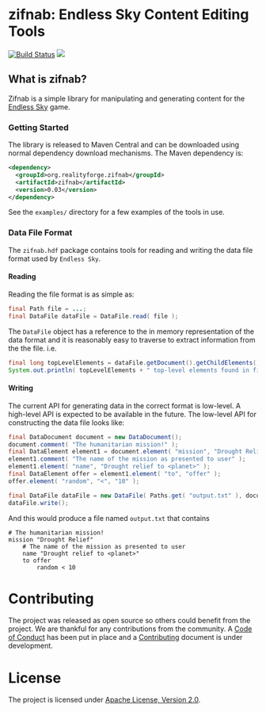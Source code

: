 # zifnab: Endless Sky Content Editing Tools

[![Build Status](https://secure.travis-ci.org/realityforge/zifnab.svg?branch=master)](http://travis-ci.org/realityforge/zifnab)
[<img src="https://img.shields.io/maven-central/v/org.realityforge.zifnab/zifnab.svg?label=latest%20release"/>](https://search.maven.org/search?q=g:org.realityforge.zifnab%20a:zifnab)

## What is zifnab?

Zifnab is a simple library for manipulating and generating content for the [Endless Sky](http://endless-sky.github.io/) game.

### Getting Started

The library is released to Maven Central and can be downloaded using normal dependency download mechanisms.
The Maven dependency is:

```xml
<dependency>
  <groupId>org.realityforge.zifnab</groupId>
  <artifactId>zifnab</artifactId>
  <version>0.03</version>
</dependency>
```

See the `examples/` directory for a few examples of the tools in use.

### Data File Format

The `zifnab.hdf` package contains tools for reading and writing the data file format used by `Endless Sky`.

#### Reading

Reading the file format is as simple as:

```java
final Path file = ...;
final DataFile dataFile = DataFile.read( file );
```

The `DataFile` object has a reference to the in memory representation of the data format and it is reasonably
easy to traverse to extract information from the the file. i.e.

```java
final long topLevelElements = dataFile.getDocument().getChildElements().size();
System.out.println( topLevelElements + " top-level elements found in file." );
```

#### Writing

The current API for generating data in the correct format is low-level. A high-level API is expected to be available
in the future. The low-level API for constructing the data file looks like:

```java
final DataDocument document = new DataDocument();
document.comment( "The humanitarian mission!" );
final DataElement element1 = document.element( "mission", "Drought Relief" );
element1.comment( "The name of the mission as presented to user" );
element1.element( "name", "Drought relief to <planet>" );
final DataElement offer = element1.element( "to", "offer" );
offer.element( "random", "<", "10" );

final DataFile dataFile = new DataFile( Paths.get( "output.txt" ), document );
dataFile.write();
```

And this would produce a file named `output.txt` that contains

```
# The humanitarian mission!
mission "Drought Relief"
	# The name of the mission as presented to user
	name "Drought relief to <planet>"
	to offer
		random < 10
```

# Contributing

The project was released as open source so others could benefit from the project. We are thankful for any
contributions from the community. A [Code of Conduct](CODE_OF_CONDUCT.md) has been put in place and
a [Contributing](CONTRIBUTING.md) document is under development.

# License

The project is licensed under [Apache License, Version 2.0](LICENSE).
